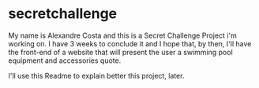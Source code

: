 # secretchallenge
My name is Alexandre Costa and this is a Secret Challenge Project i'm working on. I have 3 weeks to conclude it and I hope that, 
by then, I'll have the front-end of a website that will present the user a swimming pool equipment and accessories quote. 

I'll use this Readme to explain better this project, later. 
